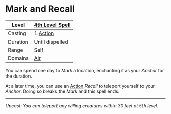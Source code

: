# Mark and Recall

| Level    | [4th Level Spell](4th%20Level%20Spells.md)                            |
| -------- | --------------------------------------------------------------------- |
| Casting  | 1 [Action](../../../../Game%20Procedures/Core%20Procedures/Action.md) |
| Duration | Until dispelled                                                       |
| Range    | Self                                                                  |
| Domains  | [Air](../../Spell%20Domains/Air.md)                                   |

You can spend one day to *Mark* a location, enchanting it as your *Anchor* for the duration.

At a later time, you can use an [Action](../../../../Game%20Procedures/Core%20Procedures/Action.md) *Recall* to teleport yourself to your *Anchor*. Doing so breaks the *Mark* and this spell ends.

---
*Upcast: You can teleport any willing creatures within 30 feet at 5th level.*
